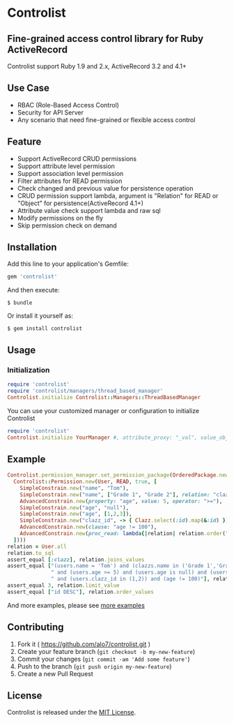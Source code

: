 # Controlist

## Fine-grained access control library for Ruby ActiveRecord

Controlist support Ruby 1.9 and 2.x, ActiveRecord 3.2 and 4.1+

## Use Case

* RBAC (Role-Based Access Control)
* Security for API Server
* Any scenario that need fine-grained or flexible access control

## Feature

* Support ActiveRecord CRUD permissions
* Support attribute level permission
* Support association level permission
* Filter attributes for READ permission
* Check changed and previous value for persistence operation
* CRUD permission support lambda, argument is "Relation" for READ or "Object" for persistence(ActiveRecord 4.1+)
* Attribute value check support lambda and raw sql
* Modify permissions on the fly
* Skip permission check on demand

## Installation

Add this line to your application's Gemfile:

```ruby
gem 'controlist'
```

And then execute:

    $ bundle

Or install it yourself as:

    $ gem install controlist

## Usage

### Initialization

```ruby
require 'controlist'
require 'controlist/managers/thread_based_manager'
Controlist.initialize Controlist::Managers::ThreadBasedManager
```

You can use your customized manager or configuration to initialize Controlist

```ruby
require 'controlist'
Controlist.initialize YourManager #, attribute_proxy: "_val", value_object_proxy: "_value_object", logger: Logger.new(STDOUT)

```

## Example

```ruby
Controlist.permission_manager.set_permission_package(OrderedPackage.new(
  Controlist::Permission.new(User, READ, true, [
    SimpleConstrain.new("name", "Tom"),
    SimpleConstrain.new("name", ["Grade 1", "Grade 2"], relation: "clazz"),
    AdvancedConstrain.new(property: "age", value: 5, operator: ">="),
    SimpleConstrain.new("age", "null"),
    SimpleConstrain.new("age", [1,2,3]),
    SimpleConstrain.new("clazz_id", -> { Clazz.select(:id).map(&:id) }),
    AdvancedConstrain.new(clause: "age != 100"),
    AdvancedConstrain.new(proc_read: lambda{|relation| relation.order("id DESC").limit(3) })
  ])))
relation = User.all
relation.to_sql
assert_equal [:clazz], relation.joins_values
assert_equal ["(users.name = 'Tom') and (clazzs.name in ('Grade 1','Grade 2'))" +
              " and (users.age >= 5) and (users.age is null) and (users.age in (1,2,3))" +
              " and (users.clazz_id in (1,2)) and (age != 100)"], relation.where_values
assert_equal 3, relation.limit_value
assert_equal ["id DESC"], relation.order_values
```

And more examples, please see [more examples](https://github.com/alo7/controlist/blob/master/test/feature_test.rb)

## Contributing

1. Fork it ( https://github.com/alo7/controlist.git )
2. Create your feature branch (`git checkout -b my-new-feature`)
3. Commit your changes (`git commit -am 'Add some feature'`)
4. Push to the branch (`git push origin my-new-feature`)
5. Create a new Pull Request


## License

Controlist is released under the [MIT License](http://www.opensource.org/licenses/MIT).
